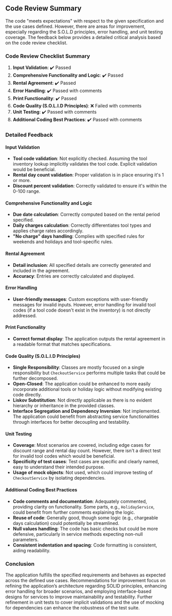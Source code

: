 ## Code Review Summary

The code "meets expectations" with respect to the given specification and the use cases defined. However, there are areas for improvement, especially regarding the S.O.L.D principles, error handling, and unit testing coverage. The feedback below provides a detailed critical analysis based on the code review checklist.

### Code Review Checklist Summary

1. **Input Validation**: ✔️ Passed
2. **Comprehensive Functionality and Logic**: ✔️ Passed
3. **Rental Agreement**: ✔️ Passed
4. **Error Handling**: ✔️ Passed with comments
5. **Print Functionality**: ✔️ Passed
6. **Code Quality (S.O.L.I.D Principles)**: ❌ Failed with comments
7. **Unit Testing**: ✔️ Passed with comments
8. **Additional Coding Best Practices**: ✔️ Passed with comments

### Detailed Feedback

#### Input Validation

- **Tool code validation**: Not explicitly checked. Assuming the tool inventory lookup implicitly validates the tool code. Explicit validation would be beneficial.
- **Rental day count validation**: Proper validation is in place ensuring it's 1 or more.
- **Discount percent validation**: Correctly validated to ensure it's within the 0-100 range.

#### Comprehensive Functionality and Logic

- **Due date calculation**: Correctly computed based on the rental period specified.
- **Daily charges calculation**: Correctly differentiates tool types and applies charge rates accordingly.
- **"No charge" days handling**: Complies with specified rules for weekends and holidays and tool-specific rules.

#### Rental Agreement

- **Detail inclusion**: All specified details are correctly generated and included in the agreement.
- **Accuracy**: Entries are correctly calculated and displayed.

#### Error Handling

- **User-friendly messages**: Custom exceptions with user-friendly messages for invalid inputs. However, error handling for invalid tool codes (if a tool code doesn't exist in the inventory) is not directly addressed.

#### Print Functionality

- **Correct format display**: The application outputs the rental agreement in a readable format that matches specifications.

#### Code Quality (S.O.L.I.D Principles)

- **Single Responsibility**: Classes are mostly focused on a single responsibility but `CheckoutService` performs multiple tasks that could be further decomposed.
- **Open-Closed**: The application could be enhanced to more easily incorporate additional tools or holiday logic without modifying existing code directly.
- **Liskov Substitution**: Not directly applicable as there is no evident hierarchy or inheritance in the provided classes.
- **Interface Segregation and Dependency Inversion**: Not implemented. The application could benefit from abstracting service functionalities through interfaces for better decoupling and testability.

#### Unit Testing

- **Coverage**: Most scenarios are covered, including edge cases for discount range and rental day count. However, there isn't a direct test for invalid tool codes which would be beneficial.
- **Specificity of test cases**: Test cases are specific and clearly named, easy to understand their intended purpose. 
- **Usage of mock objects**: Not used, which could improve testing of `CheckoutService` by isolating dependencies.

#### Additional Coding Best Practices

- **Code comments and documentation**: Adequately commented, providing clarity on functionality. Some parts, e.g., `HolidayService`, could benefit from further comments explaining the logic.
- **Reuse of code**: Generally good, though some logic (e.g., chargeable days calculation) could potentially be streamlined.
- **Null values handling**: The code has basic checks but could be more defensive, particularly in service methods expecting non-null parameters.
- **Consistent indentation and spacing**: Code formatting is consistent, aiding readability.

### Conclusion

The application fulfills the specified requirements and behaves as expected across the defined use cases. Recommendations for improvement focus on refining the application’s architecture regarding SOLID principles, enhancing error handling for broader scenarios, and employing interface-based designs for services to improve maintainability and testability. Further refinement in unit tests to cover implicit validations and the use of mocking for dependencies can enhance the robustness of the test suite.